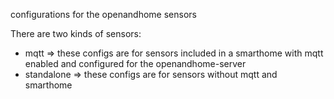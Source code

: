 configurations for the openandhome sensors

There are two kinds of sensors:
- mqtt => these configs are for sensors included in a smarthome with mqtt enabled and configured for the openandhome-server
- standalone => these configs are for sensors without mqtt and smarthome
